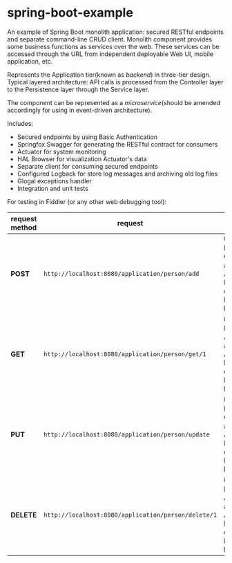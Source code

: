 # spring-boot-example
An example of Spring Boot monolith application: secured RESTful endpoints and separate command-line CRUD client. Monolith component provides some business functions as services over the web. These services can be accessed through the URL from independent deployable Web UI, mobile application, etc.

Represents the Application tier(known as *backend*) in three-tier design. Typical layered architecture: API calls is processed from the Controller layer to the Persistence layer through the Service layer.

The component can be represented as a *microservice*(should be amended accordingly for using in event-driven architecture).

Includes: 

* Secured endpoints by using Basic Authentication
* Springfox Swagger for generating the RESTful contract for consumers
* Actuator for system monitoring
* HAL Browser for visualization Actuator's data
* Separate client for consuming secured endpoints
* Configured Logback for store log messages and archiving old log files
* Glogal exceptions handler
* Integration and unit tests

For testing in Fiddler (or any other web debugging tool):

request method | request | headers | request body | response |
------------ | -------------| -------------| -------------| -------------|
**POST** | `http://localhost:8080/application/person/add` | User-Agent: Fiddler<br>Content-type: application/json<br>Authorization: Basic<br>dXNlcjp1c2Vy<br>Host: localhost:8080 | `{ "id":1, "firstName":"A", "lastName":"B" }` | `{"statusCode":"OK","message":"","result":{"id":1,"firstName":"A","lastName":"B"}}` |
**GET**  | `http://localhost:8080/application/person/get/1` | User-Agent: Fiddler<br>Accept: application/json<br>Authorization: Basic dXNlcjp1c2Vy<br>Host: localhost:8080 | | `{"statusCode":"OK","message":"","result":{"id":1,"firstName":"A","lastName":"B"}}` |
**PUT**  | `http://localhost:8080/application/person/update` | User-Agent: Fiddler<br>Content-type: application/json<br>Authorization: Basic dXNlcjp1c2Vy<br>Host: localhost:8080 | `{ "id":1, "firstName":"C", "lastName":"D" }` | `{"statusCode":"OK","message":"","result":{"id":1,"firstName":"C","lastName":"D"}}` |
**DELETE** | `http://localhost:8080/application/person/delete/1` | User-Agent: Fiddler<br>Accept: application/json<br>Authorization: Basic dXNlcjp1c2Vy<br>Host: localhost:8080 | | `{"statusCode":"OK","message":"","result":[]}` |   
